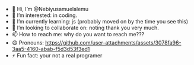 - 👋 Hi, I’m @Nebiyusamuelalemu
- 👀 I’m interested: in coding.
- 🌱 I’m currently learning: js (probably moved on by the time you see this)
- 💞️ I’m looking to collaborate on: noting thank you very much.
- 📫 How to reach me: why do you want to reach me???
- 😄 Pronouns: https://github.com/user-attachments/assets/3078fa96-3aa5-4160-abab-f5d3d53f3ed1
- ⚡ Fun fact: your not a real programer

<!---
Nebiyusamuelalemu/Nebiyusamuelalemu is a ✨ special ✨ repository because its `README.md` (this file) appears on your GitHub profile.
You can click the Preview link to take a look at your changes.
--->
